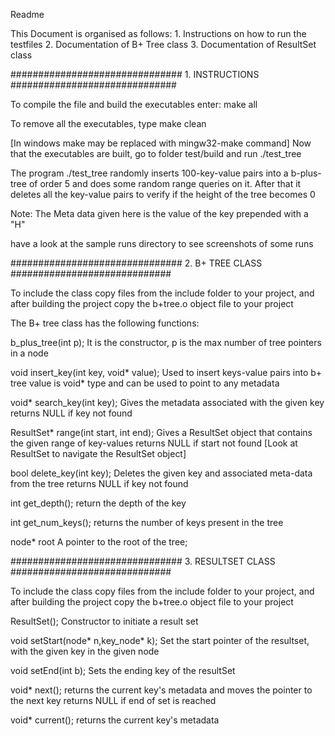 Readme

This Document is organised as follows:
    1. Instructions on how to run the testfiles
    2. Documentation of B+ Tree class
    3. Documentation of ResultSet class

############################### 1. INSTRUCTIONS ##############################

To compile the file and build the executables enter:
    make all

To remove all the executables, type
    make clean

[In windows make may be replaced with mingw32-make command] 
Now that the executables are built, go to folder test/build and run
    ./test_tree

The program ./test_tree randomly inserts 100-key-value pairs into a b-plus-tree of 
order 5 and does some random range queries on it. After that it deletes all the key-value pairs to verify if the height of the tree becomes 0

Note: The Meta data given here is the value of the key prepended with a "H"

have a look at the sample runs directory to see screenshots of some runs

############################### 2. B+ TREE CLASS #############################

To include the class copy files from the include folder to your project, and after 
building the project copy the b+tree.o object file to your project

The B+ tree class has the following functions:

b_plus_tree(int p);
    It is the constructor, p is the max number of tree pointers in a node
        
void insert_key(int key, void* value);
    Used to insert keys-value pairs into b+ tree
    value is void* type and can be used to point to any metadata

void* search_key(int key);
    Gives the metadata associated with the given key
    returns NULL if key not found

ResultSet* range(int start, int end);
    Gives a ResultSet object that contains the given range of key-values
    returns NULL if start not found
    [Look at ResultSet to navigate the ResultSet object]

bool delete_key(int key);
    Deletes the given key and associated meta-data from the tree
    returns NULL if key not found

int get_depth();
    return the depth of the key

int get_num_keys();
    returns the number of keys present in the tree

node* root
    A pointer to the root of the tree;


############################### 3. RESULTSET CLASS #############################

To include the class copy files from the include folder to your project, and after 
building the project copy the b+tree.o object file to your project

ResultSet();
    Constructor to initiate a result set

void setStart(node* n,key_node* k);
    Set the start pointer of the resultset, with the given key in the given node

void setEnd(int b);
    Sets the ending key of the resultSet

void* next();
    returns the current key's metadata and moves the pointer to the next key
    returns NULL if end of set is reached
        
void* current();
    returns the current key's metadata

        
